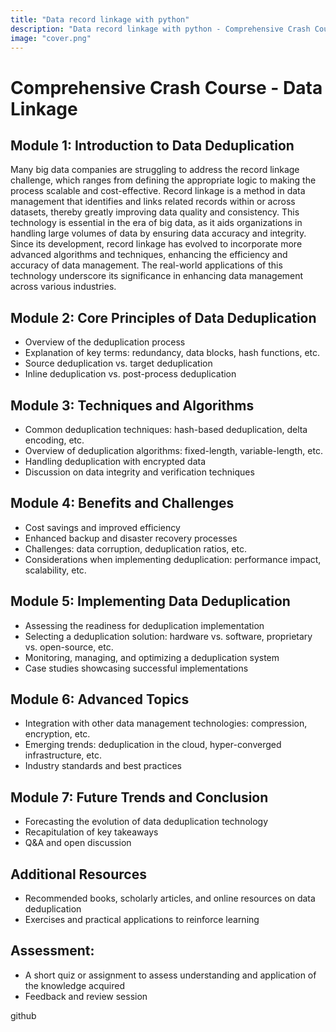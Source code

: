 ```yaml
---
title: "Data record linkage with python"
description: "Data record linkage with python - Comprehensive Crash Course "
image: "cover.png"
---
```

# Comprehensive Crash Course - Data Linkage

## Module 1: Introduction to Data Deduplication
Many big data companies are struggling to address the record linkage challenge, which ranges from defining the appropriate logic to making the process scalable and cost-effective. Record linkage is a method in data management that identifies and links related records within or across datasets, thereby greatly improving data quality and consistency. This technology is essential in the era of big data, as it aids organizations in handling large volumes of data by ensuring data accuracy and integrity. Since its development, record linkage has evolved to incorporate more advanced algorithms and techniques, enhancing the efficiency and accuracy of data management. The real-world applications of this technology underscore its significance in enhancing data management across various industries.

## Module 2: Core Principles of Data Deduplication
- Overview of the deduplication process
- Explanation of key terms: redundancy, data blocks, hash functions, etc.
- Source deduplication vs. target deduplication
- Inline deduplication vs. post-process deduplication

## Module 3: Techniques and Algorithms
- Common deduplication techniques: hash-based deduplication, delta encoding, etc.
- Overview of deduplication algorithms: fixed-length, variable-length, etc.
- Handling deduplication with encrypted data
- Discussion on data integrity and verification techniques

## Module 4: Benefits and Challenges
- Cost savings and improved efficiency
- Enhanced backup and disaster recovery processes
- Challenges: data corruption, deduplication ratios, etc.
- Considerations when implementing deduplication: performance impact, scalability, etc.

## Module 5: Implementing Data Deduplication
- Assessing the readiness for deduplication implementation
- Selecting a deduplication solution: hardware vs. software, proprietary vs. open-source, etc.
- Monitoring, managing, and optimizing a deduplication system
- Case studies showcasing successful implementations

## Module 6: Advanced Topics
- Integration with other data management technologies: compression, encryption, etc.
- Emerging trends: deduplication in the cloud, hyper-converged infrastructure, etc.
- Industry standards and best practices

## Module 7: Future Trends and Conclusion
- Forecasting the evolution of data deduplication technology
- Recapitulation of key takeaways
- Q&A and open discussion

## Additional Resources
- Recommended books, scholarly articles, and online resources on data deduplication
- Exercises and practical applications to reinforce learning

## Assessment:
- A short quiz or assignment to assess understanding and application of the knowledge acquired
- Feedback and review session

github
